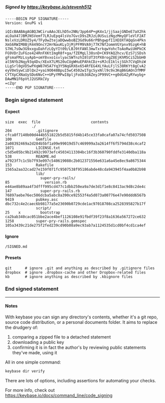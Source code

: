 ##### Signed by https://keybase.io/stevenh512
```
-----BEGIN PGP SIGNATURE-----
Version: GnuPG v1

iQIcBAABAgAGBQJWCiruAAoJELhD5v2NN/3pp64P+gK4x1/jjSaajGNDeE7aX2hk
aLOaX47JBMJNSVemf7LRJuEpq4lsVo7GvcD9sZRJzL0USuizNgzMmyQFleVlF2AT
NslxVzLDRUZ5y4/TFyOwZtejaDQwwboBZ3Gd9u66rPBhgwpfI1XEOXTAQqGn4Pkn
XmS6RWIM0BjR449OncY2HrNauKLy3jMjPFM9VA9j77K7Nf2ommVGYpnx9SzgK+hB
S7HL7sOw3G9xxguDahfzLQyYIt09/LBJ9tFANl3mwTxrkqwYohcToAoRwiUHPkCK
FG9VDrZuFGze424RnFXKtImgR8f+ga/fZEMgLl38snD+CK9YAQ2hcv/EzS7jSDsh
gFsmaFMzLsyApb+omY8vxo1svlyacSWTnzhI8lUT3tPX0rogZ8EjKhM5CiS2bbH0
al5NYb2Nqy93q4Dv/XEoX7LMS20uCUgWHuEPAhkCDz+sMJcE1klsjSGh7CVqDhiW
LLgSrl0gVD5wPXqW87H5A7Yq3Y5NqGRX6x654RfEG4XLYAuLFjlS38RKYt8gCvA2
eyV0eSywCiDlQx2+yai9O048BpuI5wC4502w1TgcSyxNll9c9x3KqB6GAOn3fMMF
CYTXpCXNaUySDo6NvC++UPyYMPwI8pljFoUb3dAZeyJP99VC++g0dG4ZyRYwybg+
DAwMN1F6pVtJ2USRkCVy
=cZqr
-----END PGP SIGNATURE-----

```

<!-- END SIGNATURES -->

### Begin signed statement 

#### Expect

```
size  exec  file                       contents                                                        
            ./                                                                                         
204           .gitignore               cfca8f7140b00d444b551822b5d5815fd4b145ce33fa0cafa07a74cfd5037508
100           Gemfile                  2a08392469a2d284b5bf1a99e99019d57c469999a3a2614ff6f5794d38c4caf2
1071          LICENSE.txt              c5d5e05bc9b21492c9973efc45034113304bc16f3b360790fddfe3140dba118a
538           README.md                a7923f7c1c5b7f93e097c540619088c2b012371556e631a6a45e8ec9a8675344
153           Rakefile                 1565a2aa32cad27e159f071fc9507538f95186abde48cda943945f4aa0b82b98
              lib/                                                                                     
                super-pry-rails/                                                                       
85                version.rb           e44ae8b89aa4f3dfff995cd477c1dbb250ea9a7de3d1f1e8c8413ac9d8c2de4c
147             super-pry-rails.rb     76897aebe76ec506dcba5abc8a390ce92553f4a5d073a00776e47e90ddd6567b
9419          pubkey.asc               dbc732c4e2caec6b98177a5e23690b0729cde1ac97018708ca2528395827b17f
              script/                                                                                  
25    x         bootstrap              ca2bab340cac051bbe2ace4bef1126108e91fbdf39f23f8a1636a567272ce632
1258          super-pry-rails.gemspec  105a3439c21de275f2fed239cd90b08a9ec93ab7a1124535d1cd0bf4cd1ca4ef
```

#### Ignore

```
/SIGNED.md
```

#### Presets

```
git      # ignore .git and anything as described by .gitignore files
dropbox  # ignore .dropbox-cache and other Dropbox-related files    
kb       # ignore anything as described by .kbignore files          
```

<!-- summarize version = 0.0.9 -->

### End signed statement

<hr>

#### Notes

With keybase you can sign any directory's contents, whether it's a git repo,
source code distribution, or a personal documents folder. It aims to replace the drudgery of:

  1. comparing a zipped file to a detached statement
  2. downloading a public key
  3. confirming it is in fact the author's by reviewing public statements they've made, using it

All in one simple command:

```bash
keybase dir verify
```

There are lots of options, including assertions for automating your checks.

For more info, check out https://keybase.io/docs/command_line/code_signing